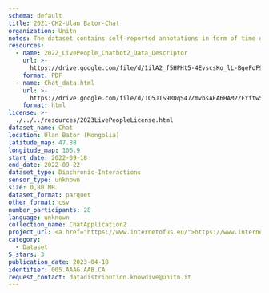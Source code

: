 ```yaml
---
schema: default
title: 2021-CH2-Ulan Bator-Chat
organization: Unitn
notes: The dataset contains self-reported annotations in form of time diaries, provided by the participants every half hour. The dataset was collected as part of the WeNet project, a Horizon 2020 funded project that aims at developing a diversity-aware, machine-mediated paradigm for social interactions.
resources:
  - name: 2022_LivePeople_Chatbot2_Data_Descriptor
    url: >-
      https://drive.google.com/file/d/1ilA2_f5HPHt5-4EvscsKo_lL-BgeFoF9/view?usp=sharing
    format: PDF
  - name: Chat_data.html
    url: >-
      https://drive.google.com/file/d/1O5JTS9RDqS47ZmvbsAEA6HAM2ZFYftw5/view?usp=sharing
    format: html
license: >-
  ./../../resources/2023LivePeopleLicense.html
dataset_name: Chat
location: Ulan Bator (Mongolia)
latitude_map: 47.88
longitude_map: 106.9
start_date: 2022-09-18
end_date: 2022-09-22
dataset_type: Diachronic-Interactions
sensor_type: unknown
size: 0,80 MB
dataset_format: parquet
other_format: csv
number_participants: 28
language: unknown
collection_name: ChatApplication2
project_url: <a href="https://www.internetofus.eu/">https://www.internetofus.eu/</a>
category:
  - Dataset
5_stars: 3
publication_date: 2023-04-18
identifier: 005.AAAG.AAB.CA
request_contact: datadistribution.knowdive@unitn.it
---
```

